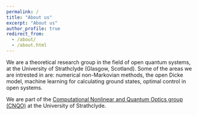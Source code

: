 ```yaml
---
permalink: /
title: "About us"
excerpt: "About us"
author_profile: true
redirect_from: 
  - /about/
  - /about.html
---
```


We are a theoretical research group in the field of open quantum systems, at the University of Strathclyde (Glasgow, Scotland). Some of the areas we are intrested in are: numerical non-Markovian methods, the open Dicke model, machine learning for calculating ground states, optimal control in open systems.

We are part of the <a href="http://cnqo.phys.strath.ac.uk/" target="_blank">Computational Nonlinear and Quantum Optics group (CNQO)</a> at the University of Strathclyde.




